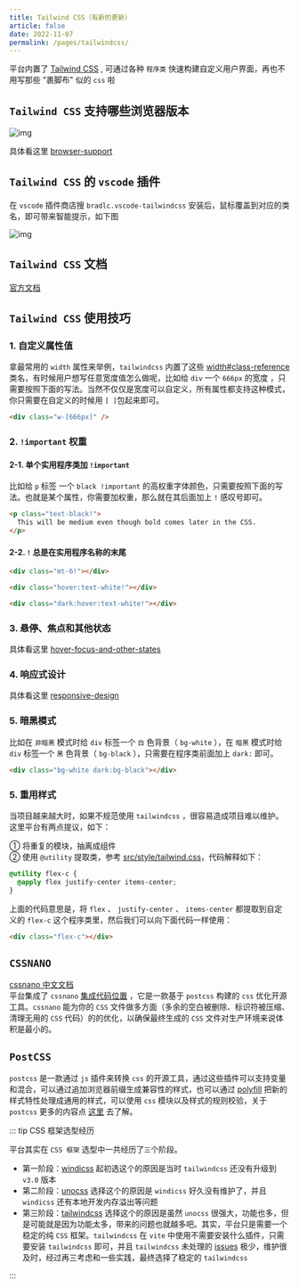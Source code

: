 ```yaml
---
title: Tailwind CSS（有新的更新）
article: false
date: 2022-11-07
permalink: /pages/tailwindcss/
---
```


平台内置了 [Tailwind CSS](https://tailwindcss.com/docs/installation) , 可通过各种 `程序类` 快速构建自定义用户界面，再也不用写那些 "裹脚布" 似的 `css` 啦

## `Tailwind CSS` 支持哪些浏览器版本

![img](~@alias/img/guide/browser-tailwindcss.jpg)

具体看这里 [browser-support](https://tailwindcss.com/docs/compatibility#browser-support)

## `Tailwind CSS` 的 `vscode` 插件

在 `vscode` 插件商店搜 `bradlc.vscode-tailwindcss` 安装后，鼠标覆盖到对应的类名，即可带来智能提示，如下图

![img](~@alias/img/guide/vscode-tailwindcss.jpg)

## `Tailwind CSS` 文档

[官方文档](https://tailwindcss.com/docs)

## `Tailwind CSS` 使用技巧

### 1. 自定义属性值

拿最常用的 `width` 属性来举例，`tailwindcss` 内置了这些 [width#class-reference](https://tailwindcss.com/docs/width#class-reference) 类名，有时候用户想写任意宽度值怎么做呢，比如给 `div` 一个 `666px` 的宽度 ，只需要按照下面的写法。当然不仅仅是宽度可以自定义，所有属性都支持这种模式，你只需要在自定义的时候用 `[ ]`包起来即可。

```html
<div class="w-[666px]" />
```

### 2. `!important` 权重

#### 2-1. 单个实用程序类加 `!important`

比如给 `p` 标签 一个 `black !important` 的高权重字体颜色，只需要按照下面的写法。也就是某个属性，你需要加权重，那么就在其后面加上 `!` 感叹号即可。

```html
<p class="text-black!">
  This will be medium even though bold comes later in the CSS.
</p>
```

#### 2-2. `!` 总是在实用程序名称的末尾

```html
<div class="mt-6!"></div>

<div class="hover:text-white!"></div>

<div class="dark:hover:text-white!"></div>
```

### 3. 悬停、焦点和其他状态

具体看这里 [hover-focus-and-other-states](https://tailwindcss.com/docs/hover-focus-and-other-states)

### 4. 响应式设计

具体看这里 [responsive-design](https://tailwindcss.com/docs/responsive-design)

### 5. 暗黑模式

比如在 `非暗黑` 模式时给 `div` 标签一个 `白` 色背景（ `bg-white` ），在 `暗黑` 模式时给 `div` 标签一个 `黑` 色背景（ `bg-black` ），只需要在程序类前面加上 `dark:` 即可。

```html
<div class="bg-white dark:bg-black"></div>
```

### 5. 重用样式

当项目越来越大时，如果不规范使用 `tailwindcss` ，很容易造成项目难以维护。这里平台有两点提议，如下：

① 将重复的模块，抽离成组件  
② 使用 `@utility` 提取类，参考 [src/style/tailwind.css](https://github.com/pure-admin/vue-pure-admin/blob/main/src/style/tailwind.css#L32)，代码解释如下：

```css
@utility flex-c {
  @apply flex justify-center items-center;
}
```

上面的代码意思是，将 `flex` 、 `justify-center` 、 `items-center` 都提取到自定义的 `flex-c` 这个程序类里，然后我们可以向下面代码一样使用：

```html
<div class="flex-c"></div>
```

## `CSSNANO`

[cssnano 中文文档](https://www.cssnano.cn/)  
平台集成了 `cssnano` [集成代码位置](https://github.com/pure-admin/vue-pure-admin/blob/main/postcss.config.js#L6) ，它是一款基于 `postcss` 构建的 `css` 优化开源工具。`cssnano` 能为你的 `CSS` 文件做多方面（多余的空白被删除、标识符被压缩、清理无用的 `CSS` 代码）的的优化，以确保最终生成的 `CSS` 文件对生产环境来说体积是最小的。

<!-- ## `Autoprefixer`

// tailwindcss V4自带：https://tailwindcss.com/docs/upgrade-guide#using-postcss

- 平台集成了 `Autoprefixer` [集成代码位置](https://github.com/pure-admin/vue-pure-admin/blob/main/postcss.config.js#L9) ,它是一款自动管理浏览器前缀（`-webkit-` 、 `-moz-` 、 `-ms-`）的插件，它可以解析 `CSS` 文件并且添加浏览器前缀到 `CSS` 内容里，也就是说写 `CSS` 的时候，你不用考虑前缀了，会自动加上前缀。 -->

## `PostCSS`

`postcss` 是一款通过 `js` 插件来转换 `css` 的开源工具，通过这些插件可以支持变量和混合，可以通过追加浏览器前缀生成兼容性的样式，也可以通过 [polyfill](https://zhuanlan.zhihu.com/p/71640183) 把新的样式特性处理成通用的样式，可以使用 `css` 模块以及样式的规则校验，关于 `postcss` 更多的内容点 [这里](https://github.com/postcss/postcss/blob/main/docs/README-cn.md) 去了解。

::: tip CSS 框架选型经历

平台其实在 `CSS 框架` 选型中一共经历了`三`个阶段。

- 第一阶段：[windicss](https://windicss.org) 起初选这个的原因是当时 `tailwindcss` 还没有升级到 `v3.0` 版本
- 第二阶段：[unocss](https://unocss.dev/) 选择这个的原因是 `windicss` 好久没有维护了，并且 `windicss` 还有本地开发内存溢出等问题
- 第三阶段：[tailwindcss](https://tailwindcss.com/docs/installation) 选择这个的原因是虽然 `unocss` 很强大，功能也多，但是可能就是因为功能太多，带来的问题也就越多吧。其实，平台只是需要一个稳定的纯 `CSS` 框架。`tailwindcss` 在 `vite` 中使用不需要安装什么插件，只需要安装 `tailwindcss` 即可，并且 `tailwindcss` 未处理的 [issues](https://github.com/tailwindlabs/tailwindcss/issues) 极少，维护很及时，经过再三考虑和一些实践，最终选择了稳定的 `tailwindcss`

:::
